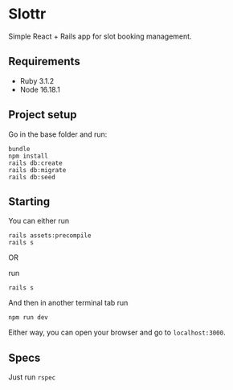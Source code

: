 # Slottr

Simple React + Rails app for slot booking management.

## Requirements
* Ruby 3.1.2
* Node 16.18.1

## Project setup
Go in the base folder and run:
```
bundle
npm install
rails db:create
rails db:migrate
rails db:seed
```

## Starting
You can either run
```
rails assets:precompile
rails s
```

OR

run
```
rails s
```

And then in another terminal tab run

```
npm run dev
```

Either way, you can open your browser and go to `localhost:3000`.

## Specs
Just run `rspec`